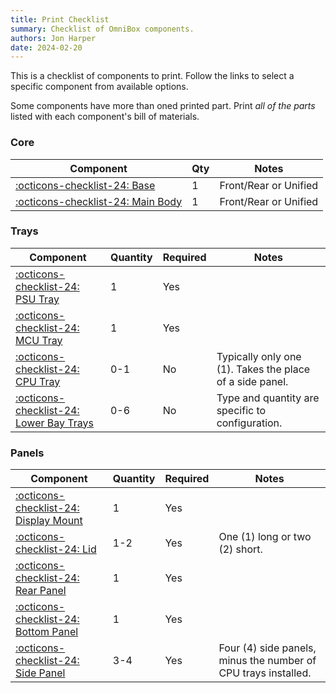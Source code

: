 ```yaml
---
title: Print Checklist
summary: Checklist of OmniBox components.
authors: Jon Harper
date: 2024-02-20
---
```


This is a checklist of components to print. Follow the links to select a specific component from available options.

Some components have more than oned printed part. Print *all of the parts* listed with each component's bill of materials.

### Core

| Component              | Qty | Notes |
|------------------------|-----|-------|
| [:octicons-checklist-24: Base][base]           | 1   | Front/Rear or Unified |
| [:octicons-checklist-24: Main Body][main_body] | 1 | Front/Rear or Unified |

### Trays

| Component                                       | Quantity | Required | Notes  |
|-------------------------------------------------|----------|----------|--------|
| [:octicons-checklist-24: PSU Tray][psu]              | 1        | Yes      |        |
| [:octicons-checklist-24: MCU Tray][mcu]              | 1        | Yes      |        |
| [:octicons-checklist-24: CPU Tray][cpu]              | 0-1      | No       | Typically only one (1). Takes the place of a side panel. |
| [:octicons-checklist-24: Lower Bay Trays][lower_bay] | 0-6      | No       | Type and quantity are specific to configuration. |

### Panels

| Component                                       | Quantity | Required | Notes  |
|-------------------------------------------------|----------|----------|--------|
| [:octicons-checklist-24: Display Mount][displays]    | 1        | Yes      |       |
| [:octicons-checklist-24: Lid][lids]                  | 1-2      | Yes      | One (1) long or two (2) short. |
| [:octicons-checklist-24: Rear Panel][rear_panels]    | 1        | Yes      |       |
| [:octicons-checklist-24: Bottom Panel][bottom_panels]| 1        | Yes      |       |
| [:octicons-checklist-24: Side Panel][side_panels]    | 3-4      | Yes      | Four (4) side panels, minus the number of CPU trays installed. |

[tour]: tour.md "Visual Guided Tour"
[panel_mounts]:     support/panel_mounts.md "Supported panel mounts"
[fans]:             support/fans.md         "Supported fans"
[displays]:         support/display.md      "Supported displays"
[mcu]:              support/mcu.md          "Supported MCUs"
[lower_bay]:        support/lower_bay.md    "Supported lower bay parts"
[cpu]:              support/cpu.md          "Supported SBC CPUs"
[psu]:              support/psu.md          "Supported PSUs"
[support]:          support/index.md        "Options & Support Overview"
[front_panels]:     support/front.md        "Front Panel options"
[rear_panels]:      support/rear.md         "Rear Panel options"
[side_panels]:      support/side.md         "Side Panel options"
[lids]:             support/lid.md          "Lid options"
[bottom_panels]:    support/bottom.md       "Bottom Panel options"
[main_body]:        support/main_body.md    "Main Body options"
[base]:             support/base.md         "Base options"
[sourcing]:         sourcing.md             "Sourcing Guide"